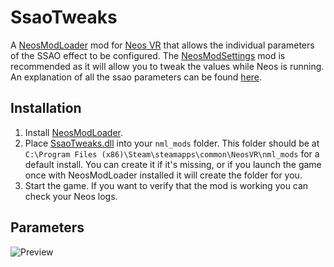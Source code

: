 # SsaoTweaks

A [NeosModLoader](https://github.com/zkxs/NeosModLoader) mod for [Neos VR](https://neos.com/) that allows the individual parameters of the SSAO effect to be configured. The [NeosModSettings](https://github.com/badhaloninja/NeosModSettings) mod is recommended as it will allow you to tweak the values while Neos is running. An explanation of all the ssao parameters can be found [here](https://wiki.amplify.pt/index.php?title=Unity_Products:Amplify_Occlusion/Manual#Ambient_Occlusion_Control).
## Installation
1. Install [NeosModLoader](https://github.com/zkxs/NeosModLoader).
1. Place [SsaoTweaks.dll](https://github.com/GithubUsername/RepoName/releases/latest/download/SsaoTweaks.dll) into your `nml_mods` folder. This folder should be at `C:\Program Files (x86)\Steam\steamapps\common\NeosVR\nml_mods` for a default install. You can create it if it's missing, or if you launch the game once with NeosModLoader installed it will create the folder for you.
1. Start the game. If you want to verify that the mod is working you can check your Neos logs.
## Parameters
![Preview](https://user-images.githubusercontent.com/79298541/164426045-8eab4ae5-9d3c-4ccf-a8e8-29d5ca2f3c22.png)
